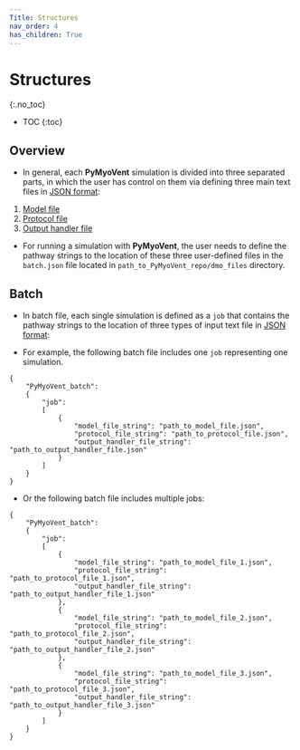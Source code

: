 ```yaml
---
Title: Structures
nav_order: 4
has_children: True
---
```

# Structures
{:.no_toc}

* TOC
{:toc}

## Overview
- In general, each **PyMyoVent** simulation is divided into three separated parts, in which the user has control on them via defining three main text files in [JSON format](http://en.wikipedia.org/wiki/JSON#:~:text=JavaScript%20Object%20Notation%20(JSON%2C%20pronounced,or%20any%20other%20serializable%20value)):

1. [Model file](model/model.html)
2. [Protocol file](protocol/protocol.html)
3. [Output handler file](output_handler/output_handler.html)

- For running a simulation with **PyMyoVent**, the user needs to define the pathway strings to the location of these three user-defined files in the `batch.json` file located in `path_to_PyMyoVent_repo/dmo_files` directory.

## Batch
- In batch file, each single simulation is defined as a `job` that contains the pathway strings to the location of three types of input text file in [JSON format](http://en.wikipedia.org/wiki/JSON#:~:text=JavaScript%20Object%20Notation%20(JSON%2C%20pronounced,or%20any%20other%20serializable%20value)):

- For example, the following batch file includes one `job` representing one simulation.

````
{
    "PyMyoVent_batch":
    {
        "job":
        [
            {
                "model_file_string": "path_to_model_file.json",
                "protocol_file_string": "path_to_protocol_file.json",
                "output_handler_file_string": "path_to_output_handler_file.json"
            }
        ]
    }
}
````

- Or the following batch file includes multiple jobs:

````
{
    "PyMyoVent_batch":
    {
        "job":
        [
            {
                "model_file_string": "path_to_model_file_1.json",
                "protocol_file_string": "path_to_protocol_file_1.json",
                "output_handler_file_string": "path_to_output_handler_file_1.json"
            },
            {
                "model_file_string": "path_to_model_file_2.json",
                "protocol_file_string": "path_to_protocol_file_2.json",
                "output_handler_file_string": "path_to_output_handler_file_2.json"
            },
            {
                "model_file_string": "path_to_model_file_3.json",
                "protocol_file_string": "path_to_protocol_file_3.json",
                "output_handler_file_string": "path_to_output_handler_file_3.json"
            }
        ]
    }
}
````
